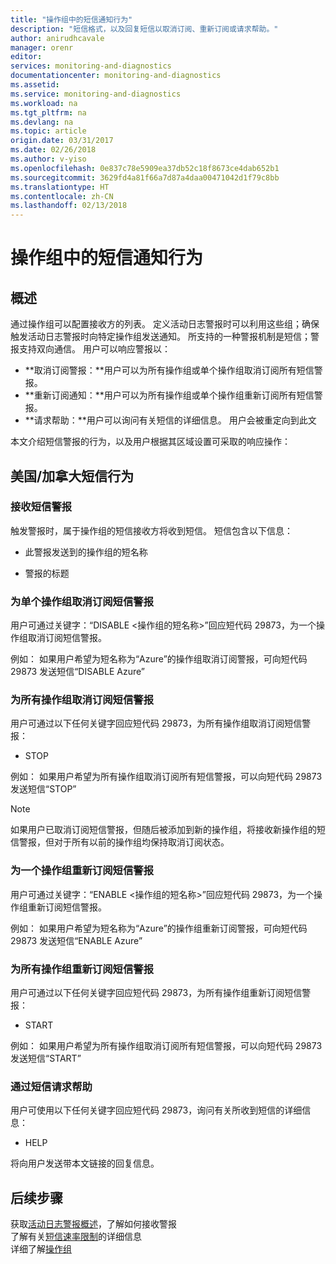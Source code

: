 ```yaml
---
title: "操作组中的短信通知行为"
description: "短信格式，以及回复短信以取消订阅、重新订阅或请求帮助。"
author: anirudhcavale
manager: orenr
editor: 
services: monitoring-and-diagnostics
documentationcenter: monitoring-and-diagnostics
ms.assetid: 
ms.service: monitoring-and-diagnostics
ms.workload: na
ms.tgt_pltfrm: na
ms.devlang: na
ms.topic: article
origin.date: 03/31/2017
ms.date: 02/26/2018
ms.author: v-yiso
ms.openlocfilehash: 0e837c78e5909ea37db52c18f8673ce4dab652b1
ms.sourcegitcommit: 3629fd4a81f66a7d87a4daa00471042d1f79c8bb
ms.translationtype: HT
ms.contentlocale: zh-CN
ms.lasthandoff: 02/13/2018
---
```

# <a name="sms-alert-behavior-in-action-groups"></a>操作组中的短信通知行为
## <a name="overview"></a>概述 ##
通过操作组可以配置接收方的列表。 定义活动日志警报时可以利用这些组；确保触发活动日志警报时向特定操作组发送通知。 所支持的一种警报机制是短信；警报支持双向通信。 用户可以响应警报以：

- **取消订阅警报：**用户可以为所有操作组或单个操作组取消订阅所有短信警报。  
- **重新订阅通知：**用户可以为所有操作组或单个操作组重新订阅所有短信警报。  
- **请求帮助：**用户可以询问有关短信的详细信息。 用户会被重定向到此文

本文介绍短信警报的行为，以及用户根据其区域设置可采取的响应操作：

## <a name="usacanada-sms-behavior"></a>美国/加拿大短信行为
### <a name="receiving-an-sms-alert"></a>接收短信警报
触发警报时，属于操作组的短信接收方将收到短信。 短信包含以下信息：
* 此警报发送到的操作组的短名称
- 警报的标题

### <a name="unsubscribing-from-sms-alerts-for-one-action-group"></a>为单个操作组取消订阅短信警报
用户可通过关键字：“DISABLE &lt;操作组的短名称&gt;”回应短代码 29873，为一个操作组取消订阅短信警报。

例如： 如果用户希望为短名称为“Azure”的操作组取消订阅警报，可向短代码 29873 发送短信“DISABLE Azure”

### <a name="unsubscribing-from-sms-alerts-for-all-action-groups"></a>为所有操作组取消订阅短信警报
用户可通过以下任何关键字回应短代码 29873，为所有操作组取消订阅短信警报：
* STOP

例如： 如果用户希望为所有操作组取消订阅所有短信警报，可以向短代码 29873 发送短信“STOP”

>[!NOTE]
>如果用户已取消订阅短信警报，但随后被添加到新的操作组，将接收新操作组的短信警报，但对于所有以前的操作组均保持取消订阅状态。
>
>

### <a name="resubscribing-to-sms-alerts-for-one-action-group"></a>为一个操作组重新订阅短信警报
用户可通过关键字：“ENABLE &lt;操作组的短名称&gt;”回应短代码 29873，为一个操作组重新订阅短信警报。

例如： 如果用户希望为短名称为“Azure”的操作组重新订阅警报，可向短代码 29873 发送短信“ENABLE Azure”

### <a name="resubscribing-to-sms-alerts-for-all-action-groups"></a>为所有操作组重新订阅短信警报
用户可通过以下任何关键字回应短代码 29873，为所有操作组重新订阅短信警报：

* START

例如： 如果用户希望为所有操作组取消订阅所有短信警报，可以向短代码 29873 发送短信“START”

### <a name="requesting-help-via-sms"></a>通过短信请求帮助
用户可使用以下任何关键字回应短代码 29873，询问有关所收到短信的详细信息：
* HELP

将向用户发送带本文链接的回复信息。

## <a name="next-steps"></a>后续步骤
获取[活动日志警报概述](monitoring-overview-alerts.md)，了解如何接收警报  
了解有关[短信速率限制](monitoring-alerts-rate-limiting.md)的详细信息  
详细了解[操作组](monitoring-action-groups.md)
